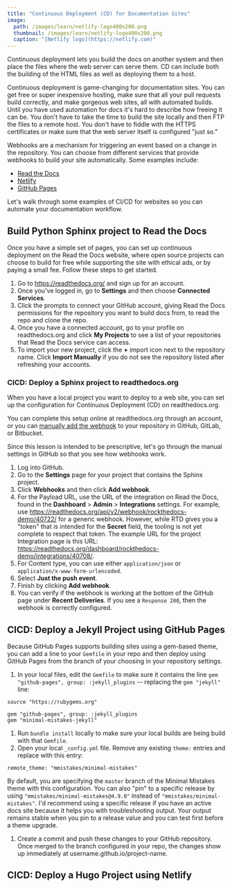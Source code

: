```yaml
---
title: "Continuous Deployment (CD) for Documentation Sites"
image:
  path: /images/learn/netlify-logo400x200.png
  thumbnail: /images/learn/netlify-logo400x200.png
  caption: "[Netlify logo](https://netlify.com)"
---
```


Continuous deployment lets you build the docs on another system and then place the files where the web server can serve them. CD can include both the building of the HTML files as well as deploying them to a host.

Continuous deployment is game-changing for documentation sites. You can get free or super inexpensive hosting, make sure that all your pull requests build correctly, and make gorgeous web sites, all with automated builds. Until you have used automation for docs it's hard to describe how freeing it can be. You don't have to take the time to build the site locally and then FTP the files to a remote host. You don't have to fiddle with the HTTPS certificates or make sure that the web server itself is configured "just so."

Webhooks are a mechanism for triggering an event based on a change in the repository. You can choose from different services that provide webhooks to build your site automatically. Some examples include:

* [Read the Docs](https://readthedocs.org/)
* [Netlify](https://www.netlify.com/)
* [GitHub Pages](https://pages.github.com)

Let's walk through some examples of CI/CD for websites so you can automate your documentation workflow.

## Build Python Sphinx project to Read the Docs

Once you have a simple set of pages, you can set up continuous deployment on the Read the Docs website, where open source projects can choose to build for free while supporting the site with ethical ads, or by paying a small fee. Follow these steps to get started.

1. Go to https://readthedocs.org/ and sign up for an account.
1. Once you've logged in, go to **Settings** and then choose **Connected Services**.
1. Click the prompts to connect your GitHub account, giving Read the Docs permissions for the repository you want to build docs from, to read the repo and clone the repo.
1. Once you have a connected account, go to your profile on readthedocs.org and click **My Projects** to see a list of your repositories that Read the Docs service can access.
1. To import your new project, click the **+** import icon next to the repository name. Click **Import Manually** if you do not see the repository listed after refreshing your accounts.

### CICD: Deploy a Sphinx project to readthedocs.org

When you have a local project you want to deploy to a web site, you can set up the configuration for Continuous Deployment (CD) on readthedocs.org.

You can complete this setup online at readthedocs.org through an account, or you can [manually add the webhook](https://docs.readthedocs.io/en/latest/webhooks.html#webhook-creation) to your repository in GitHub, GitLab, or Bitbucket.

Since this lesson is intended to be prescriptive, let's go through the manual settings in GitHub so that you see how webhooks work.

1. Log into GitHub.
1. Go to the **Settings** page for your project that contains the Sphinx project.
1. Click **Webhooks** and then click **Add webhook**.
1. For the Payload URL, use the URL of the integration on Read the Docs, found in the **Dashboard** > **Admin** > **Integrations** settings. For example, use https://readthedocs.org/api/v2/webhook/rockthedocs-demo/40722/ for a generic webhook. However, while RTD gives you a "token" that is intended for the **Secret** field, the tooling is not yet complete to respect that token. The example URL for the project Integration page is this URL: https://readthedocs.org/dashboard/rockthedocs-demo/integrations/40708/.
1. For Content type, you can use either `application/json` or `application/x-www-form-urlencoded`.
1. Select **Just the push event**.
1. Finish by clicking **Add webhook**.
1. You can verify if the webhook is working at the bottom of the GitHub page under **Recent Deliveries**. If you see a `Response 200`, then the webhook is correctly configured.


## CICD: Deploy a Jekyll Project using GitHub Pages

Because GitHub Pages supports building sites using a gem-based theme, you can add a line to your `Gemfile` in your repo and then deploy using GitHub Pages from the branch of your choosing in your repository settings.

1. In your local files, edit the `Gemfile` to make sure it contains the line `gem "github-pages", group: :jekyll_plugins` -- replacing the `gem "jekyll"` line:

```
source "https://rubygems.org"

gem "github-pages", group: :jekyll_plugins
gem "minimal-mistakes-jekyll"
```
1. Run `bundle install` locally to make sure your local builds are being build with that `Gemfile`.
1. Open your local `_config.yml` file. Remove any existing `theme:` entries and replace with this entry:
```
remote_theme: "mmistakes/minimal-mistakes"
```

By default, you are specifying the `master` branch of the Minimal Mistakes theme with this configuration. You can also "pin" to a specific release by using `"mmistakes/minimal-mistakes@4.9.0"` instead of `"mmistakes/minimal-mistakes"`. I'd recommend using a specific release if you have an active docs site because it helps you with troubleshooting output. Your output remains stable when you pin to a release value and you can test first before a theme upgrade.
1. Create a commit and push these changes to your GitHub repository. Once merged to the branch configured in your repo, the changes show up immediately at username.github.io/project-name.

## CICD: Deploy a Hugo Project using Netlify
